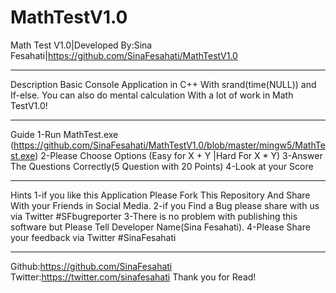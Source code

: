 # MathTestV1.0
Math Test V1.0|Developed By:Sina Fesahati|https://github.com/SinaFesahati/MathTestV1.0
**************************************************************************************
Description
Basic Console Application in C++ With srand(time(NULL)) and If-else.
You can also do mental calculation With a lot of work in Math TestV1.0!
**************************************************************************************
Guide
1-Run MathTest.exe (https://github.com/SinaFesahati/MathTestV1.0/blob/master/mingw5/MathTest.exe)
2-Please Choose Options (Easy for X + Y |Hard For X * Y)
3-Answer The Questions Correctly(5 Question with 20 Points)
4-Look at your Score
**************************************************************************************
Hints
1-if you like this Application Please Fork This Repository And Share With your Friends in Social Media.
2-if you Find a Bug please share with us via Twitter #SFbugreporter
3-There is no problem with publishing this software but Please Tell Developer Name(Sina Fesahati).
4-Please Share your feedback via Twitter #SinaFesahati
**************************************************************************************
Github:https://github.com/SinaFesahati
Twitter:https://twitter.com/sinafesahati
Thank you for Read!
